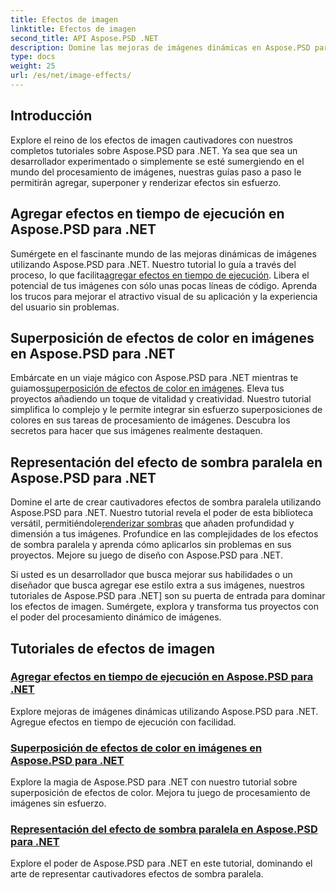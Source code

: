 ```yaml
---
title: Efectos de imagen
linktitle: Efectos de imagen
second_title: API Aspose.PSD .NET
description: Domine las mejoras de imágenes dinámicas en Aspose.PSD para .NET. Mejore su procesamiento de imágenes con tutoriales sobre cómo agregar, superponer y generar efectos sorprendentes en tiempo de ejecución.
type: docs
weight: 25
url: /es/net/image-effects/
---
```


## Introducción

Explore el reino de los efectos de imagen cautivadores con nuestros completos tutoriales sobre Aspose.PSD para .NET. Ya sea que sea un desarrollador experimentado o simplemente se esté sumergiendo en el mundo del procesamiento de imágenes, nuestras guías paso a paso le permitirán agregar, superponer y renderizar efectos sin esfuerzo.

## Agregar efectos en tiempo de ejecución en Aspose.PSD para .NET

 Sumérgete en el fascinante mundo de las mejoras dinámicas de imágenes utilizando Aspose.PSD para .NET. Nuestro tutorial lo guía a través del proceso, lo que facilita[agregar efectos en tiempo de ejecución](./add-effect-runtime/). Libera el potencial de tus imágenes con sólo unas pocas líneas de código. Aprenda los trucos para mejorar el atractivo visual de su aplicación y la experiencia del usuario sin problemas.

## Superposición de efectos de color en imágenes en Aspose.PSD para .NET

Embárcate en un viaje mágico con Aspose.PSD para .NET mientras te guiamos[superposición de efectos de color en imágenes](./overlay-color-effect/). Eleva tus proyectos añadiendo un toque de vitalidad y creatividad. Nuestro tutorial simplifica lo complejo y le permite integrar sin esfuerzo superposiciones de colores en sus tareas de procesamiento de imágenes. Descubra los secretos para hacer que sus imágenes realmente destaquen.

## Representación del efecto de sombra paralela en Aspose.PSD para .NET

 Domine el arte de crear cautivadores efectos de sombra paralela utilizando Aspose.PSD para .NET. Nuestro tutorial revela el poder de esta biblioteca versátil, permitiéndole[renderizar sombras](./render-drop-shadow/) que añaden profundidad y dimensión a tus imágenes. Profundice en las complejidades de los efectos de sombra paralela y aprenda cómo aplicarlos sin problemas en sus proyectos. Mejore su juego de diseño con Aspose.PSD para .NET.

Si usted es un desarrollador que busca mejorar sus habilidades o un diseñador que busca agregar ese estilo extra a sus imágenes, nuestros tutoriales de Aspose.PSD para .NET] son su puerta de entrada para dominar los efectos de imagen. Sumérgete, explora y transforma tus proyectos con el poder del procesamiento dinámico de imágenes.


## Tutoriales de efectos de imagen
### [Agregar efectos en tiempo de ejecución en Aspose.PSD para .NET](./add-effect-runtime/)
Explore mejoras de imágenes dinámicas utilizando Aspose.PSD para .NET. Agregue efectos en tiempo de ejecución con facilidad.
### [Superposición de efectos de color en imágenes en Aspose.PSD para .NET](./overlay-color-effect/)
Explore la magia de Aspose.PSD para .NET con nuestro tutorial sobre superposición de efectos de color. Mejora tu juego de procesamiento de imágenes sin esfuerzo.
### [Representación del efecto de sombra paralela en Aspose.PSD para .NET](./render-drop-shadow/)
Explore el poder de Aspose.PSD para .NET en este tutorial, dominando el arte de representar cautivadores efectos de sombra paralela.